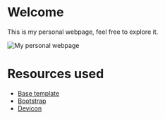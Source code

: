 # Welcome
This is my personal webpage, feel free to explore it.

![My personal webpage](https://github.com/[PDFAtauchi]/[PDFAtauchi.github.io]/blob/[master]/screenshop_webpage.PNG?raw=true)

# Resources used
- [Base template](https://startbootstrap.com/theme/resume)
- [Bootstrap](https://getbootstrap.com/docs/4.0/getting-started/introduction/)
- [Devicon](https://devicon.dev/)